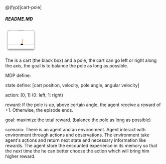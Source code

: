 @(fyp)[cart-pole]
##### README.MD

<img src="./image/cartpole-screenshot.png" style="width: 100px;"/>

The is a cart (the black box) and a pole, the cart can go left or right along the axis, the goal is to balance the pole as long as possible.

MDP define:

state define:
[cart position, velocity, pole angle, angular velocity]

action:
[0, 1] (0: left; 1: right)

reward:
If the pole is up, above certain angle, the agent receive a reward of +1. Otherwise, the episode ends.

goal:
maximize the total reward. (balance the pole as long as possible)

scenario:
There is an agent and an environment. Agent interact with environment through actions and observations. The environment take agent's actions and return next state and necessary information like rewards. The agent store the encounted experience in its memory so that the next time the he can better choose the action which will bring him higher reward.
